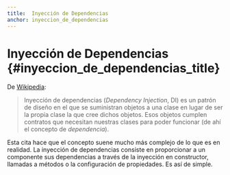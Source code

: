 ```yaml
---
title:  Inyección de Dependencias
anchor: inyeccion_de_dependencias
---
```


# Inyección de Dependencias {#inyeccion_de_dependencias_title}

De [Wikipedia](https://es.wikipedia.org/wiki/Inyecci%C3%B3n_de_dependencias):

> Inyección de dependencias (_Dependency Injection_, DI) es un patrón de diseño en el que se suministran objetos a 
> una clase en lugar de ser la propia clase la que cree dichos objetos. Esos objetos cumplen contratos que necesitan
> nuestras clases para poder funcionar (de ahí el concepto de _dependencia_).

Esta cita hace que el concepto suene mucho más complejo de lo que es en realidad. La inyección de dependencias
consiste en proporcionar a un componente sus dependencias a través de la inyección en constructor, llamadas
a métodos o la configuración de propiedades. Es así de simple.
